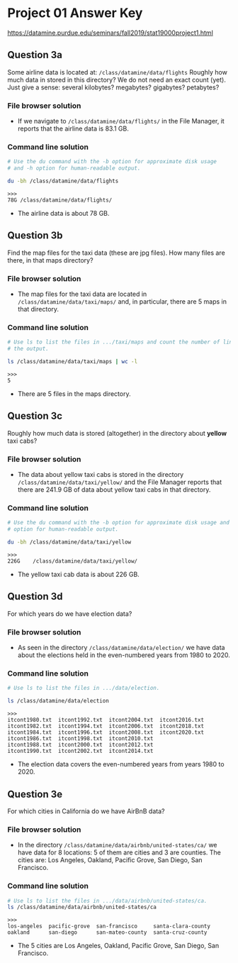 # Project 01 Answer Key
https://datamine.purdue.edu/seminars/fall2019/stat19000project1.html

## Question 3a
Some airline data is located at:  `/class/datamine/data/flights` Roughly how
much data in stored in this directory?  We do not need an exact count (yet).
Just give a sense:  several kilobytes? megabytes? gigabytes? petabytes?

### File browser solution
- If we navigate to ```/class/datamine/data/flights/``` in the File Manager, it
reports that the airline data is 83.1 GB.


### Command line solution
```sh
# Use the du command with the -b option for approximate disk usage
# and -h option for human-readable output.

du -bh /class/datamine/data/flights
```
```
>>>
78G /class/datamine/data/flights/
```
- The airline data is about 78 GB.


## Question 3b
Find the map files for the taxi data (these are jpg files). How many files
are there, in that maps directory?

### File browser solution
- The map files for the taxi data are located in
```/class/datamine/data/taxi/maps/``` and, in particular, there are 5 maps in
that directory.

### Command line solution
```sh
# Use ls to list the files in .../taxi/maps and count the number of lines in
# the output.

ls /class/datamine/data/taxi/maps | wc -l
```
```
>>>
5
```
- There are 5 files in the maps directory.



## Question 3c
Roughly how much data is stored (altogether) in the directory about
**yellow** taxi cabs?

### File browser solution
- The data about yellow taxi cabs is stored in the directory
```/class/datamine/data/taxi/yellow/``` and the File Manager reports that there
are 241.9 GB of data about yellow taxi cabs in that directory.

### Command line solution
```sh
# Use the du command with the -b option for approximate disk usage and -h
# option for human-readable output.

du -bh /class/datamine/data/taxi/yellow
```
```
>>>
226G    /class/datamine/data/taxi/yellow/
```
- The yellow taxi cab data is about 226 GB.


## Question 3d
For which years do we have election data?

### File browser solution
- As seen in the directory ```/class/datamine/data/election/``` we have data
about the elections held in the even-numbered years from 1980 to 2020.

### Command line solution
```sh
# Use ls to list the files in .../data/election.

ls /class/datamine/data/election
```
```
>>>
itcont1980.txt  itcont1992.txt  itcont2004.txt  itcont2016.txt
itcont1982.txt  itcont1994.txt  itcont2006.txt  itcont2018.txt
itcont1984.txt  itcont1996.txt  itcont2008.txt  itcont2020.txt
itcont1986.txt  itcont1998.txt  itcont2010.txt
itcont1988.txt  itcont2000.txt  itcont2012.txt
itcont1990.txt  itcont2002.txt  itcont2014.txt
```
- The election data covers the even-numbered years from years 1980 to 2020.


## Question 3e
For which cities in California do we have AirBnB data?

### File browser solution
- In the directory ```/class/datamine/data/airbnb/united-states/ca/``` we have
data for 8 locations: 5 of them are cities and 3 are counties.  The cities are:
Los Angeles, Oakland, Pacific Grove, San Diego, San Francisco.

### Command line solution
```sh
# Use ls to list the files in .../data/airbnb/united-states/ca.
ls /class/datamine/data/airbnb/united-states/ca
```
```
>>>
los-angeles  pacific-grove  san-francisco     santa-clara-county
oakland      san-diego      san-mateo-county  santa-cruz-county
```

- The 5 cities are Los Angeles, Oakland, Pacific Grove, San Diego,
San Francisco.
